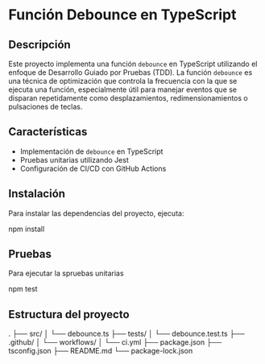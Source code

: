 # Función Debounce en TypeScript

## Descripción

Este proyecto implementa una función `debounce` en TypeScript utilizando el enfoque de Desarrollo Guiado por Pruebas (TDD). La función `debounce` es una técnica de optimización que controla la frecuencia con la que se ejecuta una función, especialmente útil para manejar eventos que se disparan repetidamente como desplazamientos, redimensionamientos o pulsaciones de teclas.

## Características

- Implementación de `debounce` en TypeScript
- Pruebas unitarias utilizando Jest
- Configuración de CI/CD con GitHub Actions

## Instalación

Para instalar las dependencias del proyecto, ejecuta:

npm install

## Pruebas

Para ejecutar la spruebas unitarias 

npm test

## Estructura del proyecto
.
├── src/
│   └── debounce.ts
├── tests/
│   └── debounce.test.ts
├── .github/
│   └── workflows/
│       └── ci.yml
├── package.json
├── tsconfig.json
├── README.md
└── package-lock.json
